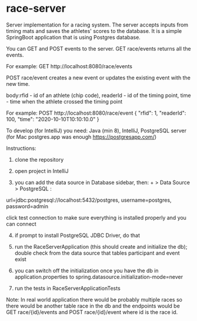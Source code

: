 # race-server
Server implementation for a racing system. The server accepts inputs from timing mats and saves the athletes' scores to the database.
It is a simple SpringBoot application that is using Postgres database.

You can GET and POST events to the server.
GET race/events returns all the events. 

For example:
GET http://localhost:8080/race/events

POST race/event creates a new event or updates the existing event with the new time.

body:rfid - id of an athlete (chip code), readerId - id of the timing point, time - time when the athlete crossed the timing point

For example:
POST http://localhost:8080/race/event
{
  "rfid": 1,
  "readerId": 100,
  "time": "2020-10-10T10:10:10.0"
}

To develop (for IntelliJ) you need: Java (min 8), IntelliJ, PostgreSQL server (for Mac postgres.app was enough https://postgresapp.com/)

Instructions:

1) clone the repository

2) open project in IntelliJ

3) you can add the data source in Database sidebar, then: + > Data Source > PostgreSQL :

url=jdbc:postgresql://localhost:5432/postgres, username=postgres, password=admin

click test connection to make sure everything is installed properly and you can connect
 
4) if prompt to install PostgreSQL JDBC Driver, do that

5) run the RaceServerApplication (this should create and initialize the db); double check from the data source that tables participant and event exist

6) you can switch off the initialization once you have the db in application.properties to spring.datasource.initialization-mode=never

7) run the tests in RaceServerApplicationTests


Note: In real world application there would be probably multiple races 
so there would be another table race in the db and the endpoints would be GET race/{id}/events and POST race/{id}/event where id is the race id. 
